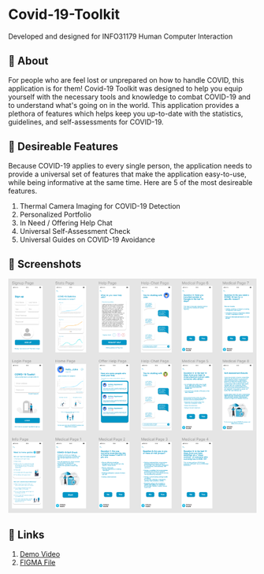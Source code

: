 # Covid-19-Toolkit
Developed and designed for INFO31179 Human Computer Interaction


## 🦠 About
For people who are feel lost or unprepared on how to handle COVID, this application is for them! Covid-19 Toolkit was designed to help you equip yourself with the necessary tools and knowledge to combat COVID-19 and to understand what's going on in the world. This application provides a plethora of features which helps keep you up-to-date with the statistics, guidelines, and self-assessments for COVID-19.


## 🦠 Desireable Features
Because COVID-19 applies to every single person, the application needs to provide a universal set of features that make the application easy-to-use, while being informative at the same time. Here are 5 of the most desireable features.
  1. Thermal Camera Imaging for COVID-19 Detection 
  2. Personalized Portfolio
  3. In Need / Offering Help Chat
  4. Universal Self-Assessment Check
  5. Universal Guides on COVID-19 Avoidance


## 🦠 Screenshots
![Design Preview](./preview_design.png)

## 🦠 Links
  1.  [Demo Video](https://youtu.be/9FVYHLEJWAE)
  2.  [FIGMA File](https://www.figma.com/file/M3V8dLsJ2wuEWHw4PhFRaW/Covid-19_Toolkit_A2)
